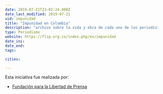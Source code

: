 ```yaml
---
date: 2019-07-21T23:02:24.000Z
date_last_modified: 2019-07-21
uid: impunidad
title: "Impunidad en Colombia"
description: "archivo sobre la vida y obra de cada uno de los periodistas que ha sido asesinado en Colombia por causas asociadas a su oficio. Además de los datos biográficos, aquí hay información sobre cómo va su caso en la justicia y las noticias o pronunciamientos publicados por la Fundación sobre cada uno de ellos."
type: Periodismo
website: https://flip.org.co/index.php/es/impunidad
date_ini: 
date_end: 
tags:

cities: 

---
```


Esta iniciativa fue realizada por:

- [Fundación para la Libertad de Prensa](/organizaciones/flip)
